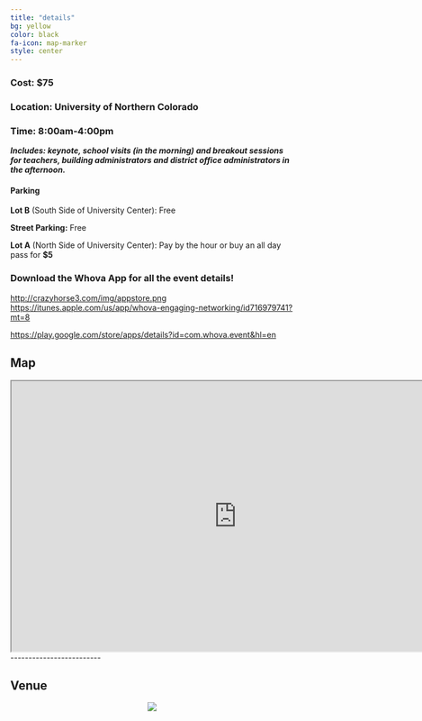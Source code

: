 ```yaml
---
title: "details"
bg: yellow
color: black
fa-icon: map-marker
style: center
---
```


### Cost: $75

### Location: University of Northern Colorado

### Time: 8:00am-4:00pm


 **_Includes: keynote, school visits (in the morning) and breakout sessions for teachers, building administrators and district office administrators in the afternoon._**

#### Parking

**Lot B** (South Side of University Center): Free

**Street Parking:** Free

**Lot A** (North Side of University Center): Pay by the hour or buy an all day pass for **$5**

### Download the Whova App for all the event details!

http://crazyhorse3.com/img/appstore.png
https://itunes.apple.com/us/app/whova-engaging-networking/id716979741?mt=8

https://play.google.com/store/apps/details?id=com.whova.event&hl=en


## Map

 <iframe src="https://www.google.com/maps/d/embed?mid=1lAv5osZ9eCXP9DXW7equHrGVGGs" width="800" height="480"></iframe>
-------------------------


## Venue

<div style="text-align:center">
<a href="https://drive.google.com/file/d/0Bzm9EcZ6K2ifVnZvUkRXNFN5ZG8/view?usp=sharing" target="_blank">
 <img src="https://github.com/WCSD6/TheGeeleyBlendedLearningSummit/blob/gh-pages/img/UNC%20Main%20Map.jpg?raw=true">
</a>
